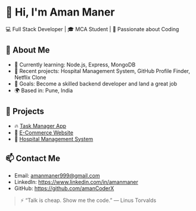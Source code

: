 # 👋 Hi, I'm Aman Maner
💻 Full Stack Developer | 🎓 MCA Student | 🚀 Passionate about Coding

## 🚀 About Me
- 🧠 Currently learning: Node.js, Express, MongoDB
- 📁 Recent projects: Hospital Management System, GitHub Profile Finder, Netflix Clone
- 🎯 Goals: Become a skilled backend developer and land a great job
- 🌍 Based in: Pune, India

## 📌 Projects
- 🔥 [Task Manager App](#)
- 🛒 [E-Commerce Website](#)
- 🏥 [Hospital Management System](#)

## 📫 Contact Me
- Email: amanmaner999@gmail.com
- LinkedIn:  https://www.linkedin.com/in/amanmaner
- GitHub:  https://github.com/amanCoderX



> ⚡ “Talk is cheap. Show me the code.” — Linus Torvalds
